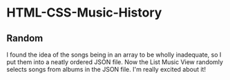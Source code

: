 # HTML-CSS-Music-History

## Random
I found the idea of the songs being in an array to be wholly inadequate, so I put them into a neatly ordered JSON file. Now the List Music View randomly selects songs from albums in the JSON file. I'm really excited about it!
